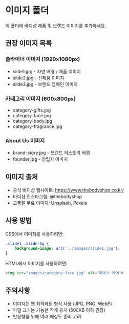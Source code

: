 # 이미지 폴더

이 폴더에 바디샵 제품 및 브랜드 이미지를 추가하세요.

## 권장 이미지 목록

### 슬라이더 이미지 (1920x1080px)
- slide1.jpg - 자연 배경 / 제품 이미지
- slide2.jpg - 신제품 이미지
- slide3.jpg - 브랜드 캠페인 이미지

### 카테고리 이미지 (600x800px)
- category-gifts.jpg
- category-face.jpg
- category-body.jpg
- category-fragrance.jpg

### About Us 이미지
- brand-story.jpg - 브랜드 히스토리 배경
- founder.jpg - 창립자 이미지

## 이미지 출처

- 공식 바디샵 웹사이트: https://www.thebodyshop.co.kr/
- 바디샵 인스타그램: @thebodyshop
- 고품질 무료 이미지: Unsplash, Pexels

## 사용 방법

CSS에서 이미지를 사용하려면:
```css
.slide1 .slide-bg {
    background-image: url('../images/slide1.jpg');
}
```

HTML에서 이미지를 사용하려면:
```html
<img src="images/category-face.jpg" alt="페이스 케어">
```

## 주의사항

- 이미지는 웹 최적화된 형식 사용 (JPG, PNG, WebP)
- 파일 크기는 가능한 작게 유지 (500KB 이하 권장)
- 반응형을 위해 여러 해상도 준비 고려
